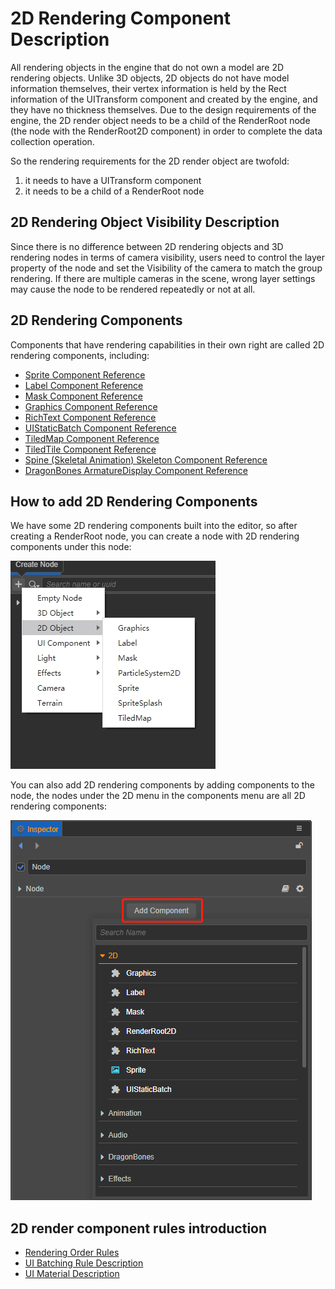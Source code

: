 # 2D Rendering Component Description

All rendering objects in the engine that do not own a model are 2D rendering objects. Unlike 3D objects, 2D objects do not have model information themselves, their vertex information is held by the Rect information of the UITransform component and created by the engine, and they have no thickness themselves. Due to the design requirements of the engine, the 2D render object needs to be a child of the RenderRoot node (the node with the RenderRoot2D component) in order to complete the data collection operation.

So the rendering requirements for the 2D render object are twofold:
1. it needs to have a UITransform component
2. it needs to be a child of a RenderRoot node

## 2D Rendering Object Visibility Description

Since there is no difference between 2D rendering objects and 3D rendering nodes in terms of camera visibility, users need to control the layer property of the node and set the Visibility of the camera to match the group rendering. If there are multiple cameras in the scene, wrong layer settings may cause the node to be rendered repeatedly or not at all.

## 2D Rendering Components

Components that have rendering capabilities in their own right are called 2D rendering components, including:

- [Sprite Component Reference](../../ui-system/components/editor/sprite.md)
- [Label Component Reference](../../ui-system/components/editor/label.md)
- [Mask Component Reference](../../ui-system/components/editor/mask.md)
- [Graphics Component Reference](../../ui-system/components/editor/graphics.md)
- [RichText Component Reference](../../ui-system/components/editor/richtext.md)
- [UIStaticBatch Component Reference](../../ui-system/components/editor/ui-static.md)
- [TiledMap Component Reference](../../editor/components/tiledmap.md)
- [TiledTile Component Reference](../../editor/components/tiledtile.md)
- [Spine (Skeletal Animation) Skeleton Component Reference](../../editor/components/spine.md)
- [DragonBones ArmatureDisplay Component Reference](../../editor/components/dragonbones.md)

## How to add 2D Rendering Components

We have some 2D rendering components built into the editor, so after creating a RenderRoot node, you can create a node with 2D rendering components under this node: 

![create-2d](./create-2d.png)

You can also add 2D rendering components by adding components to the node, the nodes under the 2D menu in the components menu are all 2D rendering components:

![add-render-component](./add-render-component.png)

## 2D render component rules introduction

- [Rendering Order Rules](../../ui-system/components/engine/priority.md)
- [UI Batching Rule Description](../../ui-system/components/engine/ui-batch.md)
- [UI Material Description](../../ui-system/components/engine/ui-material.md)
